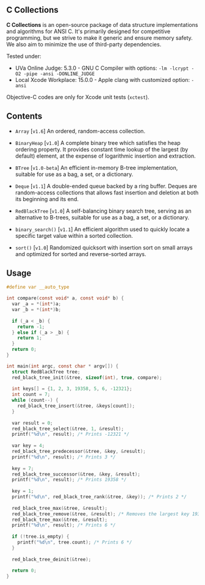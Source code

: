 ## C Collections

**C Collections** is an open-source package of data structure implementations and algorithms for ANSI C. It's primarily designed for competitive programming, but we strive to make it generic and ensure memory safety. We also aim to minimize the use of third-party dependencies.

Tested under:

- UVa Online Judge: 5.3.0 - GNU C Compiler with options: `-lm -lcrypt -O2 -pipe -ansi -DONLINE_JUDGE`
- Local Xcode Workplace: 15.0.0 - Apple clang with customized option: `-ansi`

Objective-C codes are only for Xcode unit tests (`xctest`).

## Contents

- `Array` [`v1.6`] An ordered, random-access collection.
- `BinaryHeap` [`v1.0`] A complete binary tree which satisfies the heap ordering property. It provides constant time lookup of the largest (by default) element, at the expense of logarithmic insertion and extraction.
- `BTree` [`v1.0-beta`] An efficient in-memory B-tree implementation, suitable for use as a bag, a set, or a dictionary.
- `Deque` [`v1.1`] A double-ended queue backed by a ring buffer. Deques are random-access collections that allows fast insertion and deletion at both its beginning and its end.
- `RedBlackTree` [`v1.0`] A self-balancing binary search tree, serving as an alternative to B-trees, suitable for use as a bag, a set, or a dictionary.

- `binary_search()` [`v1.1`] An efficient algorithm used to quickly locate a specific target value within a sorted collection.
- `sort()` [`v1.0`] Randomized quicksort with insertion sort on small arrays and optimized for sorted and reverse-sorted arrays.

## Usage

```c
#define var __auto_type

int compare(const void* a, const void* b) {
  var _a = *(int*)a;
  var _b = *(int*)b;
  
  if (_a < _b) {
    return -1;
  } else if (_a > _b) {
    return 1;
  }
  return 0;
}

int main(int argc, const char * argv[]) {
  struct RedBlackTree tree;
  red_black_tree_init(&tree, sizeof(int), true, compare);
  
  int keys[] = {1, 2, 3, 19358, 5, 6, -12321};
  int count = 7;
  while (count--) {
    red_black_tree_insert(&tree, &keys[count]);
  }
  
  var result = 0;
  red_black_tree_select(&tree, 1, &result);
  printf("%d\n", result); /* Prints -12321 */
  
  var key = 4;
  red_black_tree_predecessor(&tree, &key, &result);
  printf("%d\n", result); /* Prints 3 */
  
  key = 7;
  red_black_tree_successor(&tree, &key, &result);
  printf("%d\n", result); /* Prints 19358 */
  
  key = 1;
  printf("%d\n", red_black_tree_rank(&tree, &key)); /* Prints 2 */
  
  red_black_tree_max(&tree, &result);
  red_black_tree_remove(&tree, &result); /* Removes the largest key 19358 */
  red_black_tree_max(&tree, &result);
  printf("%d\n", result); /* Prints 6 */
  
  if (!tree.is_empty) {
    printf("%d\n", tree.count); /* Prints 6 */
  }
  
  red_black_tree_deinit(&tree);
  
  return 0;
}
```
